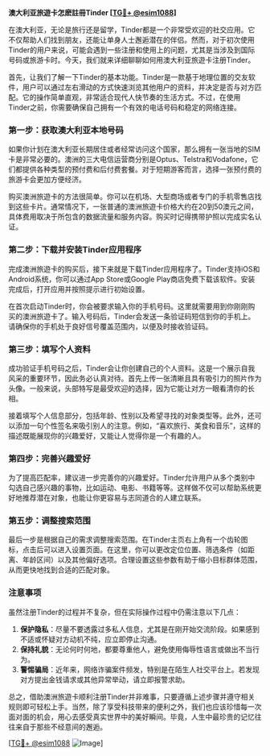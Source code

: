**澳大利亚旅遊卡怎麽註冊Tinder [[TG💪+ @esim1088](https://t.me/s/esim1088)]**

在澳大利亚，无论是旅行还是留学，Tinder都是一个非常受欢迎的社交应用。它不仅帮助人们找到朋友，还能让单身人士邂逅潜在的伴侣。然而，对于初次使用Tinder的用户来说，可能会遇到一些注册和使用上的问题，尤其是当涉及到国际号码或旅游卡时。今天，我们就来详细聊聊如何用澳大利亚旅遊卡注册Tinder。

首先，让我们了解一下Tinder的基本功能。Tinder是一款基于地理位置的交友软件，用户可以通过左右滑动的方式快速浏览其他用户的资料，并决定是否与对方匹配。它的操作简单直观，非常适合现代人快节奏的生活方式。不过，在使用Tinder之前，你需要确保自己拥有一个有效的电话号码和稳定的网络连接。

### **第一步：获取澳大利亚本地号码**

如果你计划在澳大利亚长期居住或者经常访问这个国家，那么拥有一张当地的SIM卡是非常必要的。澳洲的三大电信运营商分别是Optus、Telstra和Vodafone，它们都提供各种类型的预付费和后付费套餐。对于短期游客而言，选择一张预付费的旅游卡会更加方便经济。

购买澳洲旅遊卡的方法很简单。你可以在机场、大型商场或者专门的手机零售店找到这些卡片。通常情况下，一张普通的澳洲旅遊卡价格大约在20到50澳元之间，具体费用取决于所包含的数据流量和服务内容。购买时记得携带护照以完成实名认证。

### **第二步：下载并安装Tinder应用程序**

完成澳洲旅遊卡的购买后，接下来就是下载Tinder应用程序了。Tinder支持iOS和Android系统，你可以通过App Store或Google Play商店免费下载该软件。安装完成后，打开应用并按照提示进行初始设置。

在首次启动Tinder时，你会被要求输入你的手机号码。这里就需要用到你刚刚购买的澳洲旅遊卡了。输入号码后，Tinder会发送一条验证码短信到你的手机上。请确保你的手机处于良好信号覆盖范围内，以便及时接收验证码。

### **第三步：填写个人资料**

成功验证手机号码之后，Tinder会让你创建自己的个人资料。这是一个展示自我风采的重要环节，因此务必认真对待。首先上传一张清晰且具有吸引力的照片作为头像。一般来说，头部特写是最受欢迎的选择，因为它能让对方一眼看清你的长相。

接着填写个人信息部分，包括年龄、性别以及希望寻找的对象类型等。此外，还可以添加一句个性签名来吸引别人的注意。例如，“喜欢旅行、美食和音乐”，这样的描述既能展现你的兴趣爱好，又能让人觉得你是一个有趣的人。

### **第四步：完善兴趣爱好**

为了提高匹配率，建议进一步完善你的兴趣爱好。Tinder允许用户从多个类别中勾选自己感兴趣的事物，比如运动、电影、书籍等等。这样做不仅可以帮助系统更好地推荐潜在对象，也能让你更容易与志同道合的人建立联系。

### **第五步：调整搜索范围**

最后一步是根据自己的需求调整搜索范围。在Tinder主页右上角有一个齿轮图标，点击后可以进入设置页面。在这里，你可以更改定位位置、筛选条件（如距离、年龄区间）以及其他偏好选项。合理设置这些参数有助于缩小目标群体范围，从而更快地找到合适的匹配对象。

### **注意事项**

虽然注册Tinder的过程并不复杂，但在实际操作过程中仍需注意以下几点：

1. **保护隐私**：尽量不要透露过多私人信息，尤其是在刚开始交流阶段。如果感到不适或怀疑对方动机不纯，应立即停止沟通。
2. **保持礼貌**：无论何时何地，都要尊重他人，避免使用侮辱性语言或做出不当行为。
3. **警惕骗局**：近年来，网络诈骗案件频发，特别是在陌生人社交平台上。若发现对方提出金钱请求或其他异常举动，请立即报警求助。

总之，借助澳洲旅遊卡顺利注册Tinder并非难事，只要遵循上述步骤并遵守相关规则即可轻松上手。当然，除了享受科技带来的便利之外，我们也应该珍惜每一次面对面的机会，用心去感受真实世界中的美好瞬间。毕竟，人生中最珍贵的记忆往往来自于那些不经意间的邂逅。

[[TG💪+ @esim1088](https://t.me/s/esim1088) ![Image](https://i.postimg.cc/4NQfJmqS/Snipaste-2025-05-13-00-14-12.png)]